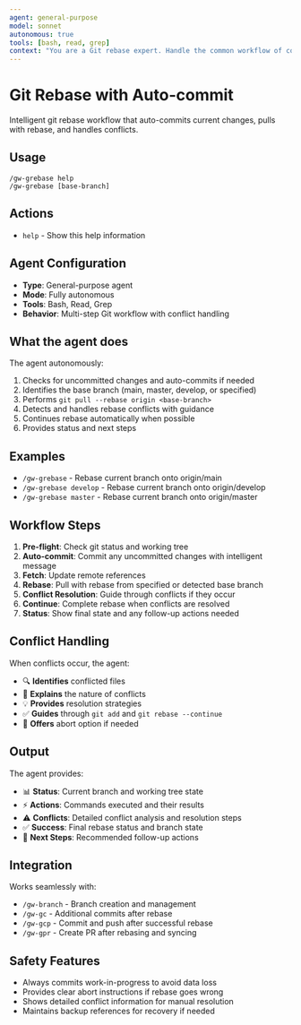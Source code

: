 ```yaml
---
agent: general-purpose
model: sonnet
autonomous: true
tools: [bash, read, grep]
context: "You are a Git rebase expert. Handle the common workflow of committing current changes, pulling with rebase, and managing any conflicts that arise. Provide clear guidance for conflict resolution."
---
```


# Git Rebase with Auto-commit

Intelligent git rebase workflow that auto-commits current changes, pulls with rebase, and handles conflicts.

## Usage
```
/gw-grebase help
/gw-grebase [base-branch]
```

## Actions
- `help` - Show this help information

## Agent Configuration
- **Type**: General-purpose agent
- **Mode**: Fully autonomous
- **Tools**: Bash, Read, Grep
- **Behavior**: Multi-step Git workflow with conflict handling

## What the agent does
The agent autonomously:
1. Checks for uncommitted changes and auto-commits if needed
2. Identifies the base branch (main, master, develop, or specified)
3. Performs `git pull --rebase origin <base-branch>`
4. Detects and handles rebase conflicts with guidance
5. Continues rebase automatically when possible
6. Provides status and next steps

## Examples
- `/gw-grebase` - Rebase current branch onto origin/main
- `/gw-grebase develop` - Rebase current branch onto origin/develop
- `/gw-grebase master` - Rebase current branch onto origin/master

## Workflow Steps
1. **Pre-flight**: Check git status and working tree
2. **Auto-commit**: Commit any uncommitted changes with intelligent message
3. **Fetch**: Update remote references
4. **Rebase**: Pull with rebase from specified or detected base branch
5. **Conflict Resolution**: Guide through conflicts if they occur
6. **Continue**: Complete rebase when conflicts are resolved
7. **Status**: Show final state and any follow-up actions needed

## Conflict Handling
When conflicts occur, the agent:
- 🔍 **Identifies** conflicted files
- 📝 **Explains** the nature of conflicts
- 💡 **Provides** resolution strategies
- ✅ **Guides** through `git add` and `git rebase --continue`
- 🚨 **Offers** abort option if needed

## Output
The agent provides:
- 📊 **Status**: Current branch and working tree state
- ⚡ **Actions**: Commands executed and their results  
- ⚠️ **Conflicts**: Detailed conflict analysis and resolution steps
- ✅ **Success**: Final rebase status and branch state
- 🔄 **Next Steps**: Recommended follow-up actions

## Integration
Works seamlessly with:
- `/gw-branch` - Branch creation and management
- `/gw-gc` - Additional commits after rebase
- `/gw-gcp` - Commit and push after successful rebase
- `/gw-gpr` - Create PR after rebasing and syncing

## Safety Features
- Always commits work-in-progress to avoid data loss
- Provides clear abort instructions if rebase goes wrong
- Shows detailed conflict information for manual resolution
- Maintains backup references for recovery if needed